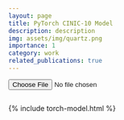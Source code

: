 ```yaml
---
layout: page
title: PyTorch CINIC-10 Model
description: description
img: assets/img/quartz.png
importance: 1
category: work
related_publications: true
---
```


<html>
<body>
  <input type="file" name="file" accept="image/*" id="fileInput">
  <div id="output" style="padding: 1em 0;"></div>
  <div id="barChart"></div>
  {% include torch-model.html %}
</body>
</html>
